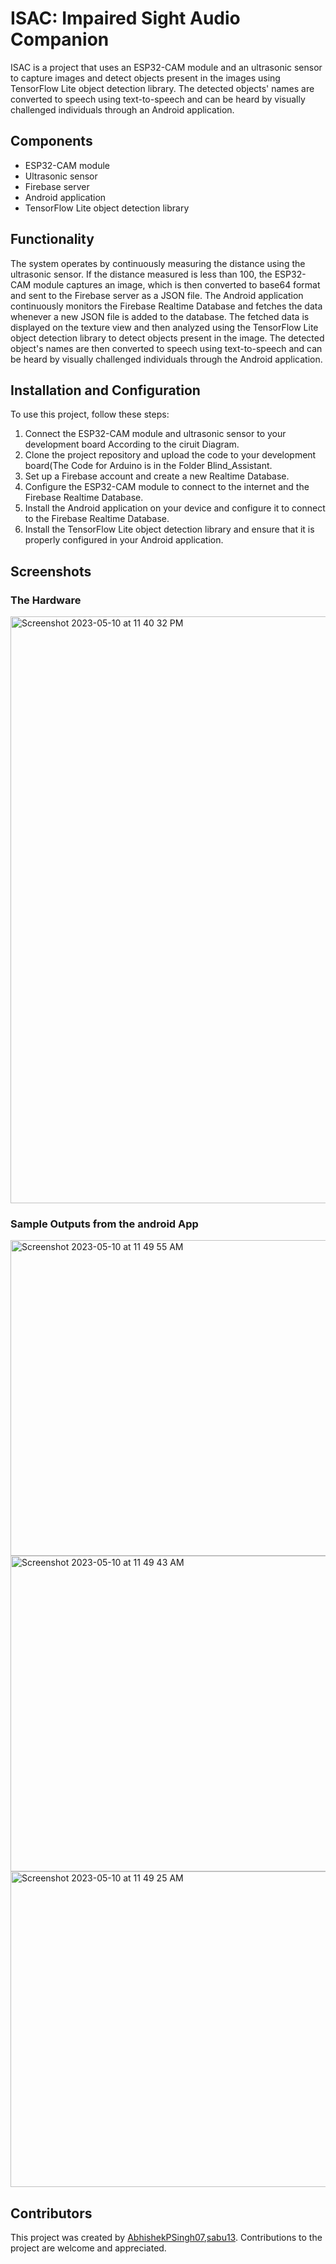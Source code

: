 # ISAC: Impaired Sight Audio Companion

ISAC is a project that uses an ESP32-CAM module and an ultrasonic sensor to capture images and detect objects present in the images using TensorFlow Lite object detection library. The detected objects' names are converted to speech using text-to-speech and can be heard by visually challenged individuals through an Android application.

## Components

- ESP32-CAM module
- Ultrasonic sensor
- Firebase server
- Android application
- TensorFlow Lite object detection library

## Functionality

The system operates by continuously measuring the distance using the ultrasonic sensor. If the distance measured is less than 100, the ESP32-CAM module captures an image, which is then converted to base64 format and sent to the Firebase server as a JSON file. The Android application continuously monitors the Firebase Realtime Database and fetches the data whenever a new JSON file is added to the database. The fetched data is displayed on the texture view and then analyzed using the TensorFlow Lite object detection library to detect objects present in the image. The detected object's names are then converted to speech using text-to-speech and can be heard by visually challenged individuals through the Android application.

## Installation and Configuration

To use this project, follow these steps:

1. Connect the ESP32-CAM module and ultrasonic sensor to your development board According to the ciruit Diagram.
2. Clone the project repository and upload the code to your development board(The Code for Arduino is in the Folder Blind_Assistant.
3. Set up a Firebase account and create a new Realtime Database.
4. Configure the ESP32-CAM module to connect to the internet and the Firebase Realtime Database.
5. Install the Android application on your device and configure it to connect to the Firebase Realtime Database.
6. Install the TensorFlow Lite object detection library and ensure that it is properly configured in your Android application.

## Screenshots
### The Hardware
<img width="939" alt="Screenshot 2023-05-10 at 11 40 32 PM" src="https://github.com/AbhishekPSingh07/ISAC/assets/79076050/697f7eae-117d-441a-a8af-18863e8c9449">

### Sample Outputs from the android App
<img width="505" alt="Screenshot 2023-05-10 at 11 49 55 AM" src="https://github.com/AbhishekPSingh07/ISAC/assets/79076050/dce648dc-ab93-4c46-ac2e-8857c524d4e4">
<img width="505" alt="Screenshot 2023-05-10 at 11 49 43 AM" src="https://github.com/AbhishekPSingh07/ISAC/assets/79076050/c1d4f706-d9d6-4298-b241-8cb9035fdd9e">
<img width="505" alt="Screenshot 2023-05-10 at 11 49 25 AM" src="https://github.com/AbhishekPSingh07/ISAC/assets/79076050/f64c4f42-3aba-4492-9454-cc30df8c0a0f">




## Contributors

This project was created by [AbhishekPSingh07](https://github.com/AbhishekPSingh07),[sabu13](https://github.com/sabu13). Contributions to the project are welcome and appreciated.


